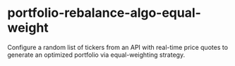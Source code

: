 # portfolio-rebalance-algo-equal-weight
Configure a random list of tickers from an API with real-time price quotes to generate an optimized portfolio via equal-weighting strategy.
